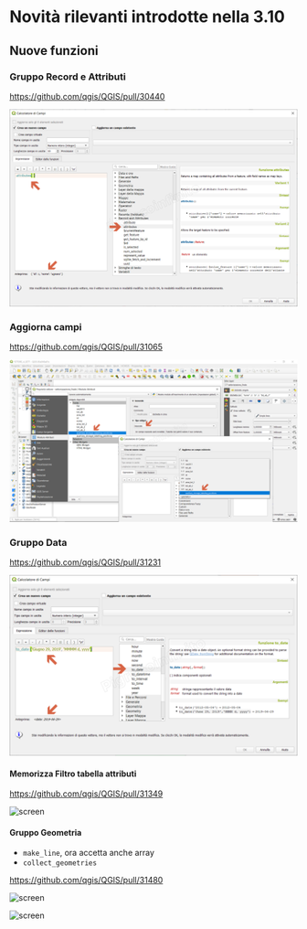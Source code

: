 # Novità rilevanti introdotte nella 3.10

## Nuove funzioni

### Gruppo Record e Attributi

https://github.com/qgis/QGIS/pull/30440

![screen](./img/novita_310/img_01.png)

### Aggiorna campi

https://github.com/qgis/QGIS/pull/31065

![screen](./img/novita_310/img_02.png)

### Gruppo Data

https://github.com/qgis/QGIS/pull/31231

![screen](./img/novita_310/img_03.png)

#### Memorizza Filtro tabella attributi

https://github.com/qgis/QGIS/pull/31349

![screen](https://user-images.githubusercontent.com/28384354/63512424-1aa32d80-c4e4-11e9-96f8-505d9544db8e.gif)

#### Gruppo Geometria

- `make_line`, ora accetta anche array
- `collect_geometries`

https://github.com/qgis/QGIS/pull/31480

![screen](https://user-images.githubusercontent.com/1829991/63907376-85adb080-ca5e-11e9-8879-b5f72b5dc4ff.png)

![screen](https://user-images.githubusercontent.com/1829991/63907352-6ca4ff80-ca5e-11e9-9b18-82a1618e1eba.png)